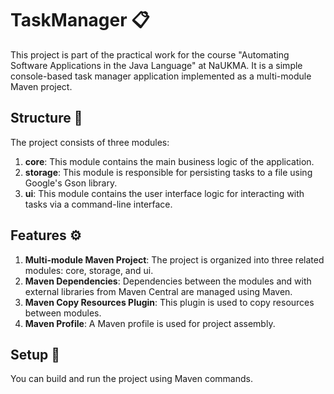 # TaskManager :clipboard:

This project is part of the practical work for the course "Automating Software Applications in the Java Language" at NaUKMA. It is a simple console-based task manager application implemented as a multi-module Maven project. 

## Structure :open_file_folder:

The project consists of three modules:

1. **core**: This module contains the main business logic of the application.
2. **storage**: This module is responsible for persisting tasks to a file using Google's Gson library.
3. **ui**: This module contains the user interface logic for interacting with tasks via a command-line interface.

## Features :gear:

1. **Multi-module Maven Project**: The project is organized into three related modules: core, storage, and ui.
2. **Maven Dependencies**: Dependencies between the modules and with external libraries from Maven Central are managed using Maven.
3. **Maven Copy Resources Plugin**: This plugin is used to copy resources between modules.
4. **Maven Profile**: A Maven profile is used for project assembly.

## Setup :wrench:

You can build and run the project using Maven commands. 
